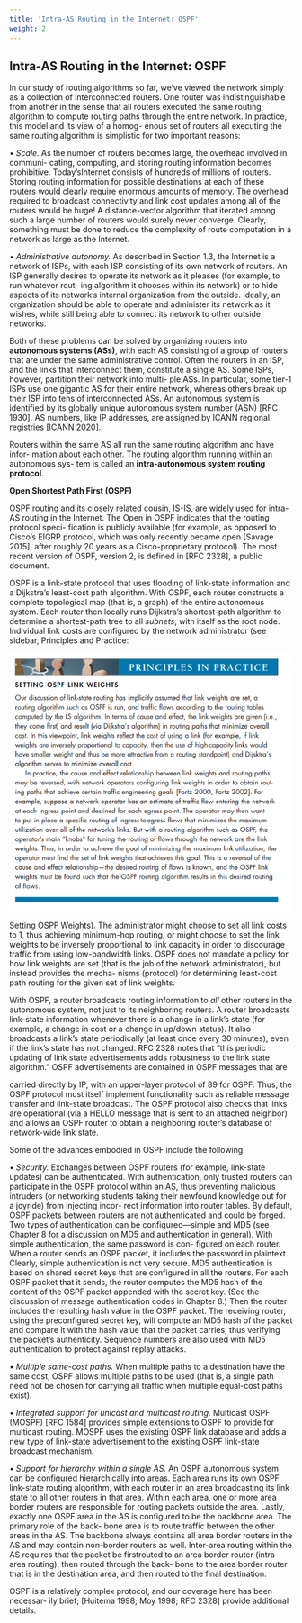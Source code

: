 ```yaml
---
title: 'Intra-AS Routing in the Internet: OSPF'
weight: 2
---
```

## Intra-AS Routing in the Internet: OSPF
In our study of routing algorithms so far, we’ve viewed the network simply as a collection of interconnected routers. One router was indistinguishable from another in the sense that all routers executed the same routing algorithm to compute routing paths through the entire network. In practice, this model and its view of a homog- enous set of routers all executing the same routing algorithm is simplistic for two important reasons:

• _Scale._ As the number of routers becomes large, the overhead involved in communi- cating, computing, and storing routing information becomes prohibitive. Today’sInternet consists of hundreds of millions of routers. Storing routing information for possible destinations at each of these routers would clearly require enormous amounts of memory. The overhead required to broadcast connectivity and link cost updates among all of the routers would be huge! A distance-vector algorithm that iterated among such a large number of routers would surely never converge. Clearly, something must be done to reduce the complexity of route computation in a network as large as the Internet.

• _Administrative autonomy._ As described in Section 1.3, the Internet is a network of ISPs, with each ISP consisting of its own network of routers. An ISP generally desires to operate its network as it pleases (for example, to run whatever rout- ing algorithm it chooses within its network) or to hide aspects of its network’s internal organization from the outside. Ideally, an organization should be able to operate and administer its network as it wishes, while still being able to connect its network to other outside networks.

Both of these problems can be solved by organizing routers into **autonomous systems (ASs)**, with each AS consisting of a group of routers that are under the same administrative control. Often the routers in an ISP, and the links that interconnect them, constitute a single AS. Some ISPs, however, partition their network into multi- ple ASs. In particular, some tier-1 ISPs use one gigantic AS for their entire network, whereas others break up their ISP into tens of interconnected ASs. An autonomous system is identified by its globally unique autonomous system number (ASN) [RFC 1930]. AS numbers, like IP addresses, are assigned by ICANN regional registries [ICANN 2020].

Routers within the same AS all run the same routing algorithm and have infor- mation about each other. The routing algorithm running within an autonomous sys- tem is called an **intra-autonomous system routing protocol**.

**Open Shortest Path First (OSPF)**

OSPF routing and its closely related cousin, IS-IS, are widely used for intra-AS routing in the Internet. The Open in OSPF indicates that the routing protocol speci- fication is publicly available (for example, as opposed to Cisco’s EIGRP protocol, which was only recently became open [Savage 2015], after roughly 20 years as a Cisco-proprietary protocol). The most recent version of OSPF, version 2, is defined in [RFC 2328], a public document.

OSPF is a link-state protocol that uses flooding of link-state information and a Dijkstra’s least-cost path algorithm. With OSPF, each router constructs a complete topological map (that is, a graph) of the entire autonomous system. Each router then locally runs Dijkstra’s shortest-path algorithm to determine a shortest-path tree to all _subnets_, with itself as the root node. Individual link costs are configured by the network administrator (see sidebar, Principles and Practice:

![Alt text](image-34.png)

Setting OSPF Weights). The administrator might choose to set all link costs to 1, thus achieving minimum-hop routing, or might choose to set the link weights to be inversely proportional to link capacity in order to discourage traffic from using low-bandwidth links. OSPF does not mandate a policy for how link weights are set (that is the job of the network administrator), but instead provides the mecha- nisms (protocol) for determining least-cost path routing for the given set of link weights.

With OSPF, a router broadcasts routing information to _all_ other routers in the autonomous system, not just to its neighboring routers. A router broadcasts link-state information whenever there is a change in a link’s state (for example, a change in cost or a change in up/down status). It also broadcasts a link’s state periodically (at least once every 30 minutes), even if the link’s state has not changed. RFC 2328 notes that “this periodic updating of link state advertisements adds robustness to the link state algorithm.” OSPF advertisements are contained in OSPF messages that are

carried directly by IP, with an upper-layer protocol of 89 for OSPF. Thus, the OSPF protocol must itself implement functionality such as reliable message transfer and link-state broadcast. The OSPF protocol also checks that links are operational (via a HELLO message that is sent to an attached neighbor) and allows an OSPF router to obtain a neighboring router’s database of network-wide link state.

Some of the advances embodied in OSPF include the following:

• _Security._ Exchanges between OSPF routers (for example, link-state updates) can be authenticated. With authentication, only trusted routers can participate in the OSPF protocol within an AS, thus preventing malicious intruders (or networking students taking their newfound knowledge out for a joyride) from injecting incor- rect information into router tables. By default, OSPF packets between routers are not authenticated and could be forged. Two types of authentication can be configured—simple and MD5 (see Chapter 8 for a discussion on MD5 and authentication in general). With simple authentication, the same password is con- figured on each router. When a router sends an OSPF packet, it includes the password in plaintext. Clearly, simple authentication is not very secure. MD5 authentication is based on shared secret keys that are configured in all the routers. For each OSPF packet that it sends, the router computes the MD5 hash of the content of the OSPF packet appended with the secret key. (See the discussion of message authentication codes in Chapter 8.) Then the router includes the resulting hash value in the OSPF packet. The receiving router, using the preconfigured secret key, will compute an MD5 hash of the packet and compare it with the hash value that the packet carries, thus verifying the packet’s authenticity. Sequence numbers are also used with MD5 authentication to protect against replay attacks.

• _Multiple same-cost paths._ When multiple paths to a destination have the same cost, OSPF allows multiple paths to be used (that is, a single path need not be chosen for carrying all traffic when multiple equal-cost paths exist).

• _Integrated support for unicast and multicast routing._ Multicast OSPF (MOSPF) [RFC 1584] provides simple extensions to OSPF to provide for multicast routing. MOSPF uses the existing OSPF link database and adds a new type of link-state advertisement to the existing OSPF link-state broadcast mechanism.

• _Support for hierarchy within a single AS._ An OSPF autonomous system can be configured hierarchically into areas. Each area runs its own OSPF link-state routing algorithm, with each router in an area broadcasting its link state to all other routers in that area. Within each area, one or more area border routers are responsible for routing packets outside the area. Lastly, exactly one OSPF area in the AS is configured to be the backbone area. The primary role of the back- bone area is to route traffic between the other areas in the AS. The backbone always contains all area border routers in the AS and may contain non-border routers as well. Inter-area routing within the AS requires that the packet be firstrouted to an area border router (intra-area routing), then routed through the back- bone to the area border router that is in the destination area, and then routed to the final destination.

OSPF is a relatively complex protocol, and our coverage here has been necessar- ily brief; [Huitema 1998; Moy 1998; RFC 2328] provide additional details.
